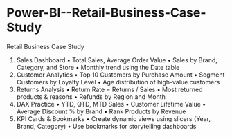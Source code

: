 # Power-BI--Retail-Business-Case-Study
 Retail Business Case Study
1. Sales Dashboard
•	Total Sales, Average Order Value
•	Sales by Brand, Category, and Store
•	Monthly trend using the Date table
2. Customer Analytics
•	Top 10 Customers by Purchase Amount
•	Segment Customers by Loyalty Level
•	Age distribution of high-value customers
3. Returns Analysis
•	Return Rate = Returns / Sales
•	Most returned products & reasons
•	Refunds by Region and Month
4. DAX Practice
•	YTD, QTD, MTD Sales
•	Customer Lifetime Value
•	Average Discount % by Brand
•	Rank Products by Revenue
5. KPI Cards & Bookmarks
•	Create dynamic views using slicers (Year, Brand, Category)
•	Use bookmarks for storytelling dashboards
